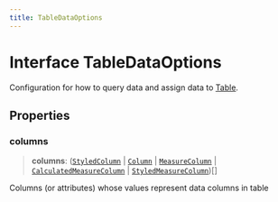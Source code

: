 ```yaml
---
title: TableDataOptions
---
```


# Interface TableDataOptions

Configuration for how to query data and assign data to [Table](../functions/function.Table.md).

## Properties

### columns

> **columns**: ([`StyledColumn`](interface.StyledColumn.md) \| [`Column`](../../sdk-data/interfaces/interface.Column.md) \| [`MeasureColumn`](../../sdk-data/interfaces/interface.MeasureColumn.md) \| [`CalculatedMeasureColumn`](../../sdk-data/interfaces/interface.CalculatedMeasureColumn.md) \| [`StyledMeasureColumn`](interface.StyledMeasureColumn.md))[]

Columns (or attributes) whose values represent data columns in table
